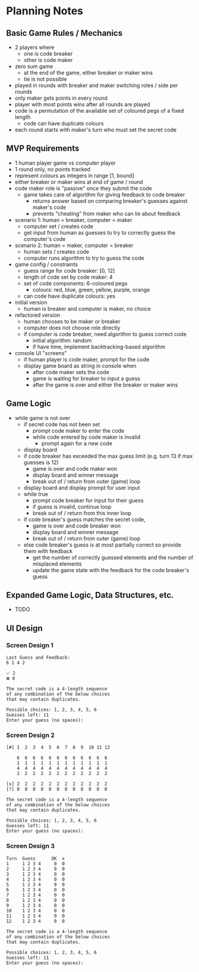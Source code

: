 # Planning Notes

## Basic Game Rules / Mechanics

- 2 players where
  - one is code breaker
  - other is code maker
- zero sum game
  - at the end of the game, either breaker or maker wins
  - tie is not possible
- played in rounds with breaker and maker switching roles / side per rounds
- only maker gets points in every round
- player with most points wins after all rounds are played
- code is a permutation of the available set of coloured pegs of a fixed length
  - code can have duplicate colours
- each round starts with maker's turn who must set the secret code

## MVP Requirements

- 1 human player game vs computer player
- 1 round only, no points tracked
- represent colours as integers in range \[1, bound]
- either breaker or maker wins at end of game / round
- code maker role is "passive" once they submit the code
  - game takes care of algorithm for giving feedback to code breaker
    - returns answer based on comparing breaker's guesses against maker's code
    - prevents "cheating" from maker who can lie about feedback
- scenario 1: human = breaker, computer = maker
  - computer set / creates code
  - get input from human as guesses to try to correctly guess the computer's code
- scenario 2: human = maker, computer = breaker
  - human sets / creates code
  - computer runs algorithm to try to guess the code
- game config / constraints
  - guess range for code breaker: \[0, 12]
  - length of code set by code maker: 4
  - set of code components: 6-coloured pegs
    - colours: red, blue, green, yellow, purple, orange
  - can code have duplicate colours: yes
- initial version
  - human is breaker and computer is maker, no choice
- refactored version
  - human chooses to be maker or breaker
  - computer does not choose role directly
  - if computer is code breaker, need algorithm to guess correct code
    - initial algorithm: random
    - if have time, implement backtracking-based algorithm
- console UI "screens"
  - if human player is code maker, prompt for the code
  - display game board as string in console when
    - after code maker sets the code
    - game is waiting for breaker to input a guess
    - after the game is over and either the breaker or maker wins

## Game Logic

- while game is not over
  - if secret code has not been set
    - prompt code maker to enter the code
    - while code entered by code maker is invalid
      - prompt again for a new code
  - display board
  - if code breaker has exceeded the max guess limit (e.g. turn 13 if max guesses is 12)
    - game is over and code maker won
    - display board and winner message
    - break out of / return from outer (game) loop
  - display board and display prompt for user input
  - while true
    - prompt code breaker for input for their guess
    - if guess is invalid, continue loop
    - break out of / return from this inner loop
  - if code breaker's guess matches the secret code,
    - game is over and code breaker won
    - display board and winner message
    - break out of / return from outer (game) loop
  - else code breaker's guess is at most partially correct so provide them with feedback
    - get the number of correctly guessed elements and the number of misplaced elements
    - update the game state with the feedback for the code breaker's guess

## Expanded Game Logic, Data Structures, etc.

- TODO

## UI Design

### Screen Design 1

```
Last Guess and Feedback:
6 1 4 2

✅ 2
❌ 0

The secret code is a 4-length sequence
of any combination of the below choices
that may contain duplicates.

Possible choices: 1, 2, 3, 4, 5, 6
Guesses left: 11
Enter your guess (no spaces):
```

### Screen Design 2

```
[#] 1  2  3  4  5  6  7  8  9  10 11 12

    6  6  6  6  6  6  6  6  6  6  6  6
    1  1  1  1  1  1  1  1  1  1  1  1
    4  4  4  4  4  4  4  4  4  4  4  4
    2  2  2  2  2  2  2  2  2  2  2  2

[x] 2  2  2  2  2  2  2  2  2  2  2  2
[?] 0  0  0  0  0  0  0  0  0  0  0  0

The secret code is a 4-length sequence
of any combination of the below choices
that may contain duplicates.

Possible choices: 1, 2, 3, 4, 5, 6
Guesses left: 11
Enter your guess (no spaces):
```

### Screen Design 3

```
Turn  Guess      OK  x
1     1 2 3 4     0  0
2     1 2 3 4     0  0
3     1 2 3 4     0  0
4     1 2 3 4     0  0
5     1 2 3 4     0  0
6     1 2 3 4     0  0
7     1 2 3 4     0  0
8     1 2 3 4     0  0
9     1 2 3 4     0  0
10    1 2 3 4     0  0
11    1 2 3 4     0  0
12    1 2 3 4     0  0

The secret code is a 4-length sequence
of any combination of the below choices
that may contain duplicates.

Possible choices: 1, 2, 3, 4, 5, 6
Guesses left: 11
Enter your guess (no spaces):
```
